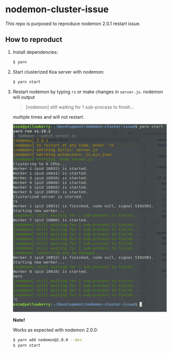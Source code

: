 # nodemon-cluster-issue

This repo is purposed to reproduce nodemon 2.0.1 restart issue.

## How to reproduct

1. Install dependencies:

    ```bash
    $ yarn
    ```
   
2. Start clusterized Koa server with nodemon:

    ```bash
    $ yarn start
    ```
   
3. Restart nodemon by typing `rs` or make changes in `server.js`. nodemon will output

    > [nodemon] still waiting for 1 sub-process to finish...

    multiple times and will not restart.
    
    ![](issue.png)
    
    **Note!**
    
    Works as expected with nodemon 2.0.0:
    
    ```bash
    $ yarn add nodemon@2.0.0 --dev
    $ yarn start
    ```
